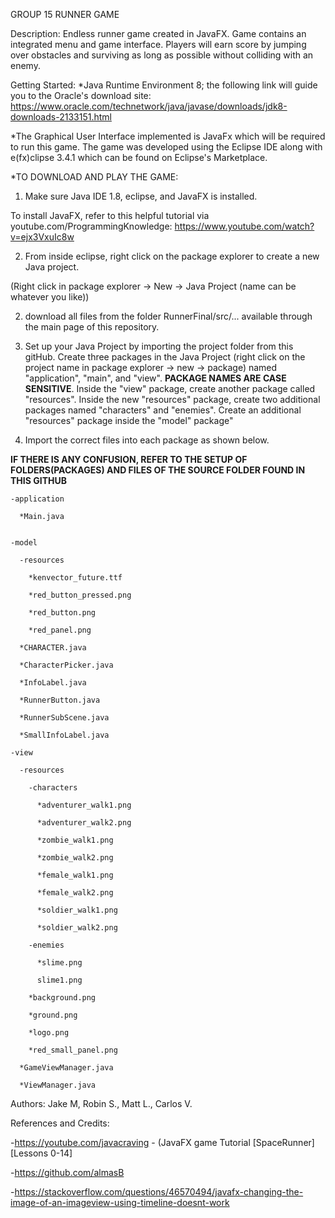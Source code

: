 GROUP 15 RUNNER GAME 

Description: Endless runner game created in JavaFX. Game contains an integrated menu and game interface. Players will earn score by jumping over obstacles and surviving as long as possible without colliding with an enemy. 

Getting Started:
*Java Runtime Environment 8; the following link will guide you to the Oracle's download site:
  https://www.oracle.com/technetwork/java/javase/downloads/jdk8-downloads-2133151.html 

*The Graphical User Interface implemented is JavaFx which will be required to run this game. The game was developed using the Eclipse IDE along with e(fx)clipse 3.4.1 which can be found on Eclipse's Marketplace.

*TO DOWNLOAD AND PLAY THE GAME: 

1) Make sure Java IDE 1.8, eclipse, and JavaFX is installed.

To install JavaFX, refer to this helpful tutorial via youtube.com/ProgrammingKnowledge: https://www.youtube.com/watch?v=ejx3VxuIc8w

2) From inside eclipse, right click on the package explorer to create a new Java project. 
  
 (Right click in package explorer -> New -> Java Project (name can be whatever you like))

2) download all files from the folder RunnerFinal/src/... available through the main page of this repository.

3) Set up your Java Project by importing the project folder from this gitHub. Create three packages in the Java Project (right click on the project name in package explorer -> new -> package) named "application", "main", and "view". **PACKAGE NAMES ARE CASE SENSITIVE**. Inside the "view" package, create another package called "resources". Inside the new "resources" package, create two additional packages named "characters" and "enemies". Create an additional "resources" package inside the "model" package"

4) Import the correct files into each package as shown below.

**IF THERE IS ANY CONFUSION, REFER TO THE SETUP OF FOLDERS(PACKAGES) AND FILES OF THE SOURCE FOLDER FOUND IN THIS GITHUB**

  
    -application
    
      *Main.java
      
      
    -model
    
      -resources
      
        *kenvector_future.ttf
        
        *red_button_pressed.png
        
        *red_button.png
        
        *red_panel.png
        
      *CHARACTER.java
      
      *CharacterPicker.java
      
      *InfoLabel.java
      
      *RunnerButton.java
      
      *RunnerSubScene.java
      
      *SmallInfoLabel.java
      
    -view
    
      -resources
      
        -characters
        
          *adventurer_walk1.png
          
          *adventurer_walk2.png
          
          *zombie_walk1.png
          
          *zombie_walk2.png
          
          *female_walk1.png
          
          *female_walk2.png
          
          *soldier_walk1.png
          
          *soldier_walk2.png
          
        -enemies
        
          *slime.png
          
          slime1.png
          
        *background.png
        
        *ground.png
        
        *logo.png
        
        *red_small_panel.png
        
      *GameViewManager.java
      
      *ViewManager.java
    

Authors: Jake M, Robin S., Matt L., Carlos V.

References and Credits:

-https://youtube.com/javacraving - (JavaFX game Tutorial [SpaceRunner] [Lessons 0-14] 

-https://github.com/almasB

-https://stackoverflow.com/questions/46570494/javafx-changing-the-image-of-an-imageview-using-timeline-doesnt-work

